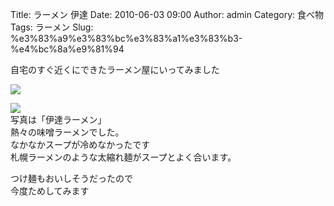 Title: ラーメン 伊達
Date: 2010-06-03 09:00
Author: admin
Category: 食べ物
Tags: ラーメン
Slug: %e3%83%a9%e3%83%bc%e3%83%a1%e3%83%b3-%e4%bc%8a%e9%81%94

自宅のすぐ近くにできたラーメン屋にいってみました

[![](http://farm5.static.flickr.com/4063/4654047751_0d76792796_m.jpg)](http://www.flickr.com/photos/46200029@N06/4654047751/)

[![](http://farm5.static.flickr.com/4071/4654048437_d01e89a615_m.jpg)](http://www.flickr.com/photos/46200029@N06/4654048437/)  
写真は「伊達ラーメン」  
熱々の味噌ラーメンでした。  
なかなかスープが冷めなかったです  
札幌ラーメンのような太縮れ麺がスープとよく合います。

つけ麺もおいしそうだったので  
今度ためしてみます
